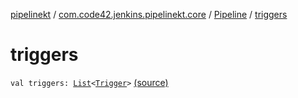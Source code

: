 [pipelinekt](../../index.md) / [com.code42.jenkins.pipelinekt.core](../index.md) / [Pipeline](index.md) / [triggers](./triggers.md)

# triggers

`val triggers: `[`List`](https://kotlinlang.org/api/latest/jvm/stdlib/kotlin.collections/-list/index.html)`<`[`Trigger`](../-trigger.md)`>` [(source)](https://github.com/code42/pipelinekt/tree/master/core/src/main/kotlin/com/code42/jenkins/pipelinekt/core/Pipeline.kt#L21)